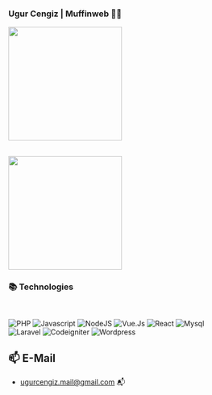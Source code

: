 ### Ugur Cengiz | Muffinweb 👨‍💻


<a href="https://github.com/muffinweb">
  <img height="225" src="https://github-readme-stats.vercel.app/api?username=muffinweb&show_icons=true&theme=dark&include_all_commits=true&count_private=true"/>
</a>
<br><br>
<p>
<img height="225" src="https://github-readme-stats.vercel.app/api/top-langs/?username=muffinweb&theme=dark"/>
</p>


### 📚 Technologies

<br>

<p>
  <img alt="PHP" src="https://img.shields.io/badge/PHP%207+-2196f3?style=for-the-badge&logo=php&logoColor=white"/>
  <img alt="Javascript" src="https://img.shields.io/badge/Javascript-E34F26?style=for-the-badge&logo=javascript&logoColor=yellow"/>
  <img alt="NodeJS" src="https://img.shields.io/badge/NodeJS-2196f3?style=for-the-badge&logo=node&logoColor=white"/>
  <img alt="Vue.Js" src="https://img.shields.io/badge/-Vue.js-black?style=for-the-badge&logo=vue.js"/>
  <img alt="React" src="https://img.shields.io/badge/react-%2320232a.svg?style=for-the-badge&logo=react&logoColor=%2361DAFB"/>
  <img alt="Mysql" src="https://img.shields.io/badge/MySQL-23486d?style=for-the-badge&logo=mysql&logoColor=white"/>
  <br>
  <img alt="Laravel" src="https://img.shields.io/badge/Laravel-007fff?style=for-the-badge&logo=Laravel&logoColor=white"/>
  <img alt="Codeigniter" src="https://img.shields.io/badge/Codeigniter-007fff?style=for-the-badge&logo=Codeigniter&logoColor=white"/>
  <img alt="Wordpress" src="https://img.shields.io/badge/Wordpress-007fff?style=for-the-badge&logo=Wordpress&logoColor=white"/>
</p>

## 📫 E-Mail
-  ugurcengiz.mail@gmail.com 📬
